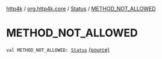 [http4k](../../index.md) / [org.http4k.core](../index.md) / [Status](index.md) / [METHOD_NOT_ALLOWED](./-m-e-t-h-o-d_-n-o-t_-a-l-l-o-w-e-d.md)

# METHOD_NOT_ALLOWED

`val METHOD_NOT_ALLOWED: `[`Status`](index.md) [(source)](https://github.com/http4k/http4k/blob/master/http4k-core/src/main/kotlin/org/http4k/core/Status.kt#L35)